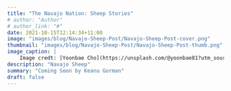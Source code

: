 ```yaml
---
title: "The Navajo Nation: Sheep Stories"
# author: "Author"
# author_link: "#"
date: 2021-10-15T12:14:34+11:00
image: "images/blog/Navajo-Sheep-Post/Navajo-Sheep-Post-cover.png"
thumbnail: "images/blog/Navajo-Sheep-Post/Navajo-Sheep-Post-thumb.png"
image_caption: |
    Image credt: [Yoonbae Cho](https://unsplash.com/@yoonbae81?utm_source=unsplash&utm_medium=referral&utm_content=creditCopyText) on [Unsplash](https://unsplash.com/s/photos/navajo-sheep?utm_source=unsplash&utm_medium=referral&utm_content=creditCopyText)
description: "Navajo Sheep"
summary: "Coming Soon by Keanu Gorman"
draft: false
---
```



